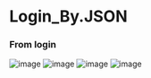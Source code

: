 # Login_By.JSON

### From login
![image](https://user-images.githubusercontent.com/118444269/226631483-4e5b94d0-af1b-4561-9259-1d88f0992432.png)
![image](https://user-images.githubusercontent.com/118444269/226631654-396151d7-0ea9-4ceb-b77b-9cc7a3b79485.png)
![image](https://user-images.githubusercontent.com/118444269/226631828-f032a528-147b-48f5-946c-63940ec12031.png)
![image](https://user-images.githubusercontent.com/118444269/226631954-e788a5d4-d6d1-45c3-b4dd-3c436a5228d9.png)
